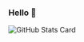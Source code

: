 ### Hello 👋

![GitHub Stats Card](https://github-readme-stats.vercel.app/api?username=Kiguchi118&count_private=true&theme=chartreuse-dark)

<!--
**Kiguchi118/Kiguchi118** is a ✨ _special_ ✨ repository because its `README.md` (this file) appears on your GitHub profile.

Here are some ideas to get you started:

- 🔭 I’m currently working on ...
- 🌱 I’m currently learning ...
- 👯 I’m looking to collaborate on ...
- 🤔 I’m looking for help with ...
- 💬 Ask me about ...
- 📫 How to reach me: ...
- 😄 Pronouns: ...
- ⚡ Fun fact: ...
-->
